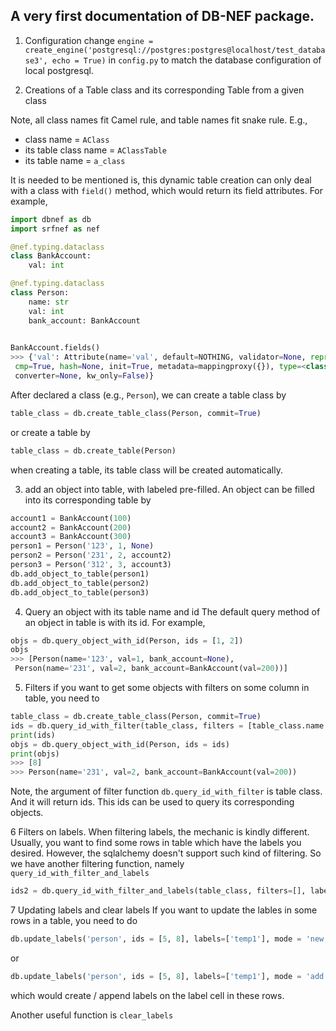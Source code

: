 ## A very first documentation of DB-NEF package.

1. Configuration
change 
`engine = create_engine('postgresql://postgres:postgres@localhost/test_database3', echo = True)`
in `config.py` to match the database configuration of local postgresql. 

2. Creations of a Table class and its corresponding Table from a given class

Note, all class names fit Camel rule, and table names fit snake rule. E.g.,

- class name = `AClass`
- its table class name = `AClassTable`
- its table name = `a_class`

It is needed to be mentioned is, this dynamic table creation can only deal with a class with 
`field()` method, which would return its field attributes. For example, 

```python
import dbnef as db
import srfnef as nef 

@nef.typing.dataclass
class BankAccount:
    val: int

@nef.typing.dataclass
class Person:
    name: str
    val: int
    bank_account: BankAccount
    

BankAccount.fields()
>>> {'val': Attribute(name='val', default=NOTHING, validator=None, repr=True,
 cmp=True, hash=None, init=True, metadata=mappingproxy({}), type=<class 'int'>, 
 converter=None, kw_only=False)}

```

After declared a class (e.g., `Person`), we can create a table class by
```python
table_class = db.create_table_class(Person, commit=True)
```

or create a table by 
```python
table_class = db.create_table(Person)
```

when creating a table, its table class will be created automatically. 

3. add an object into table, with labeled pre-filled. 
An object can be filled into its corresponding table by 
```python
account1 = BankAccount(100)
account2 = BankAccount(200)
account3 = BankAccount(300)
person1 = Person('123', 1, None)
person2 = Person('231', 2, account2)
person3 = Person('312', 3, account3)
db.add_object_to_table(person1)
db.add_object_to_table(person2)
db.add_object_to_table(person3)
```

4. Query an object with its table name and id
The default query method of an object in table is with its id. For example, 
```python
objs = db.query_object_with_id(Person, ids = [1, 2])
objs
>>> [Person(name='123', val=1, bank_account=None),
 Person(name='231', val=2, bank_account=BankAccount(val=200))]

```


5. Filters
if you want to get some objects with filters on some column in table, you need to 
```python
table_class = db.create_table_class(Person, commit=True)
ids = db.query_id_with_filter(table_class, filters = [table_class.name == '231', table_class.id > 6, table_class.val == 2])
print(ids)
objs = db.query_object_with_id(Person, ids = ids)
print(objs)
>>> [8]
>>> Person(name='231', val=2, bank_account=BankAccount(val=200))
```

Note, the argument of filter function `db.query_id_with_filter` is table class. And it will 
return ids. 
This ids can be used to query its corresponding objects. 

6 Filters on labels. 
When filtering labels, the mechanic is kindly different. Usually, you want to find some rows in 
table which have the labels you desired. However, the sqlalchemy doesn't support such kind of 
filtering. So we have another filtering function, namely `query_id_with_filter_and_labels`

```python
ids2 = db.query_id_with_filter_and_labels(table_class, filters=[], label_filters=['temp1'])
```


7 Updating labels and clear labels
If you want to update the lables in some rows in a table, you need to do 
```python
db.update_labels('person', ids = [5, 8], labels=['temp1'], mode = 'new')
```
or 
```python
db.update_labels('person', ids = [5, 8], labels=['temp1'], mode = 'add')
```
which would create / append labels on the label cell in these rows. 

Another useful function is 
`clear_labels`